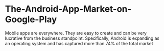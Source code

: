 # The-Android-App-Market-on-Google-Play
Mobile apps are everywhere. They are easy to create and can be very lucrative from the business standpoint. Specifically, Android is expanding as an operating system and has captured more than 74% of the total market

